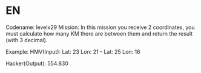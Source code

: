 # EN
Codename: levelx29
Mission: In this mission you receive 2 coordinates, you must calculate how many KM there are between them 
and return the result (with 3 decimal).

Example: 
HMV(Input): Lat: 23 Lon: 21 - Lat: 25 Lon: 16

Hacker(Output): 554.830
